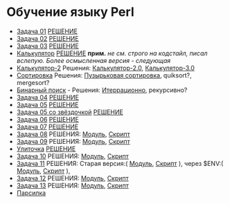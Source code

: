 # Обучение языку Perl

+ [Задача 01](/docs/Task_01.md) [РЕШЕНИЕ](Task_01.pl)
+ [Задача 02](/docs/Task_02.md) [РЕШЕНИЕ](Task_02.pl)
+ [Задача 03](/docs/Task_03.md) [РЕШЕНИЕ](Task_03.pl)
+ [Калькулятор](/docs/Task_Calc.md) [РЕШЕНИЕ](Calculator.pl) **прим.** *не см. строго на кодстайл, писал вслепую. Более осмысленная версия - следующая*
+ [Калькулятор-2](/docs/Task_Calc2.md) Решения: [Калькулятор-2.0](Calculator-2.0.pl), [Калькулятор-3.0](calculator-3.0.pl)
+ [Сортировка](/docs/Task_Sort.md) Решения: [Пузырьковая сортировка](Bubble_sort.pl), quiksort?, mergesort?
+ [Бинарный поиск](/docs/Binary_search.md) - Решения: [Итеррационно](Binary_search.pl), рекурсивно?
+ [Задача 04](/docs/Task_04.md) [РЕШЕНИЕ](Task_04.pl)
+ [Задача 05](/docs/Task_05.md) [РЕШЕНИЕ](Task_05.pl)
+ [Задача 05 со звёздочкой](/docs/Task_05-star.md) [РЕШЕНИЕ](Newsletter.pl)
+ [Задача 06](/docs/Task_06.md) [РЕШЕНИЕ](Task_06.pl)
+ [Задача 07](/docs/Task_07.md) [РЕШЕНИЕ](Tools.pm)
+ [Задача 08](/docs/Task_08.md) РЕШЕНИЯ: [Модуль](Tools_Task_08.pm), [Скрипт](Task_08.pl)
+ [Задача 09](/docs/Task_09.md) РЕШЕНИЯ: [Модуль](Tools_Task_09.pm), [Скрипт](Task_09.pl)
+ [Улиточка](/docs/Ulitochka.md) [РЕШЕНИЕ](Ulitochka.pl)
+ [Задача 10](/docs/Task_10.md) РЕШЕНИЯ: [Модуль](Tools_Task_10.pm), [Скрипт](Task_10.pl)
+ [Задача 11](/docs/Task_11.md) РЕШЕНИЯ: Старая версия:( [Модуль](Tools_Task_11.pm), [Скрипт](Task_11.pl) ), через $ENV:( [Модуль](Tools_Task_11_v2.pm), [Скрипт](back_end_11.pl) ),
+ [Задача 12](/docs/Task_12.md) РЕШЕНИЯ: [Модуль](Tools_Task_12.pm), [Скрипт](back_end_12.pl)
+ [Задача 13](/docs/Task_13.md) РЕШЕНИЯ: [Модуль](Tools_Task_13.pm), [Скрипт](Task_13.pl)
+ [Парсилка](/docs/Parse_tool.md) 
